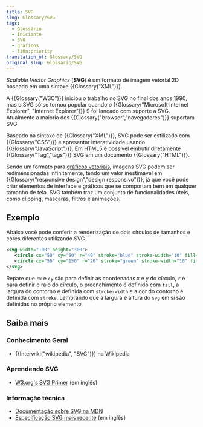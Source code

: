 ```yaml
---
title: SVG
slug: Glossary/SVG
tags:
  - Glossário
  - Iniciante
  - SVG
  - graficos
  - l10n:priority
translation_of: Glossary/SVG
original_slug: Glossario/SVG
---
```

_Scalable Vector Graphics_ (**SVG**) é um formato de imagem vetorial 2D baseado em uma sintaxe {{Glossary("XML")}}.

A {{Glossary("W3C")}} iniciou o trabalho no SVG no final dos anos 1990, mas o SVG só se tornou popular quando o {{Glossary("Microsoft Internet Explorer", "Internet Explorer")}} 9 foi lançado com suporte a SVG. Atualmente a maioria dos {{Glossary("browser","navegadores")}} suportam SVG.

Baseado na sintaxe de {{Glossary("XML")}}, SVG pode ser estilizado com {{Glossary("CSS")}} e apresentar interatividade usando {{Glossary("JavaScript")}}. Em HTML5 é possível embutir diretamente {{Glossary("Tag","tags")}} SVG em um documento {{Glossary("HTML")}}.

Sendo um formato para [gráficos vetoriais](https://pt.wikipedia.org/wiki/Desenho_vetorial), imagens SVG podem ser redimensionadas infinitamente, tendo um valor inestimável em {{Glossary("responsive design","design responsivo")}}, já que você pode criar elementos de interface e gráficos que se comportam bem em qualquer tamanho de tela. SVG também traz um conjunto de funcionalidades úteis, como clipping, máscaras, filtros e animações.

## Exemplo

Abaixo você pode conferir a renderização de dois círculos de tamanhos e cores diferentes utilizando SVG.

```xml
<svg width="100" height="300">
   <circle cx="50" cy="50" r="40" stroke="blue" stroke-width="10" fill="red" />
   <circle cx="50" cy="150" r="20" stroke="green" stroke-width="10" fill="yellow" />
</svg>
```

Repare que `cx` e `cy` são para definir as coordenadas x e y do círculo, `r` é para definir o raio do círculo, o preenchimento é definido com `fill`, a largura do contorno é definida com `stroke-width` e a cor do contorno é definida com `stroke`. Lembrando que a largura e altura do `svg` em si são definidas no próprio elemento.

## Saiba mais

### Conhecimento Geral

- {{Interwiki("wikipedia", "SVG")}} na Wikipedia

### Aprendendo SVG

- [W3.org's SVG Primer](https://www.w3.org/Graphics/SVG/IG/resources/svgprimer.html) (em inglês)

### Informação técnica

- [Documentação sobre SVG na MDN](/pt-BR/docs/Web/SVG)
- [Especificação SVG mais recente](https://www.w3.org/TR/SVG/) (em inglês)
